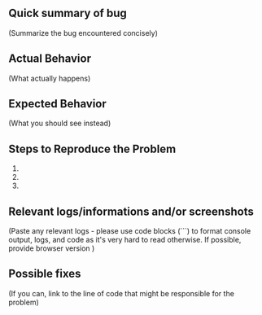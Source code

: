 ## Quick summary of bug

(Summarize the bug encountered concisely)


## Actual Behavior

(What actually happens)


## Expected Behavior

(What you should see instead)


## Steps to Reproduce the Problem

  1.
  2.
  3.

## Relevant logs/informations and/or screenshots

(Paste any relevant logs - please use code blocks (```) to format console output,
logs, and code as it's very hard to read otherwise.
If possible, provide browser version
)

## Possible fixes

(If you can, link to the line of code that might be responsible for the problem)
